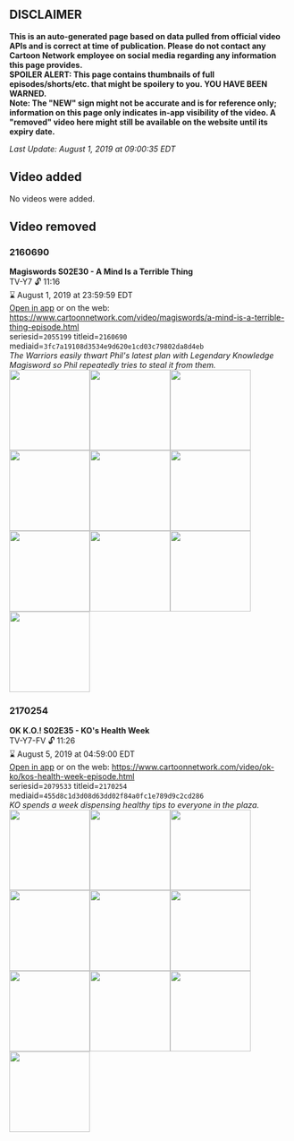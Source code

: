 ## DISCLAIMER
**This is an auto-generated page based on data pulled from official video APIs and is correct at time of publication. Please do not contact any Cartoon Network employee on social media regarding any information this page provides.**  
**SPOILER ALERT: This page contains thumbnails of full episodes/shorts/etc. that might be spoilery to you. YOU HAVE BEEN WARNED.**  
**Note: The "NEW" sign might not be accurate and is for reference only; information on this page only indicates in-app visibility of the video. A "removed" video here might still be available on the website until its expiry date.**  

_Last Update: August 1, 2019 at 09:00:35 EDT_
## Video added
No videos were added.
## Video removed
### 2160690
**Magiswords S02E30 - A Mind Is a Terrible Thing**  
TV-Y7 🔓 11:16  
⌛ August 1, 2019 at 23:59:59 EDT  
[Open in app](https://tinyurl.com/y37syc5y) or on the web: https://www.cartoonnetwork.com/video/magiswords/a-mind-is-a-terrible-thing-episode.html  
seriesid=`2055199` titleid=`2160690` mediaid=`3fc7a19108d3534e9d620e1cd03c79802da8d4eb`  
_The Warriors easily thwart Phil's latest plan with Legendary Knowledge Magisword so Phil repeatedly tries to steal it from them._  
<a href="https://s3.amazonaws.com/cartoonorchestrator/2160690_001_1280x720.jpg"><img src="https://s3.amazonaws.com/cartoonorchestrator/2160690_001_640x360.jpg" height="144px" /></a><a href="https://s3.amazonaws.com/cartoonorchestrator/2160690_002_1280x720.jpg"><img src="https://s3.amazonaws.com/cartoonorchestrator/2160690_002_640x360.jpg" height="144px" /></a><a href="https://s3.amazonaws.com/cartoonorchestrator/2160690_003_1280x720.jpg"><img src="https://s3.amazonaws.com/cartoonorchestrator/2160690_003_640x360.jpg" height="144px" /></a><a href="https://s3.amazonaws.com/cartoonorchestrator/2160690_004_1280x720.jpg"><img src="https://s3.amazonaws.com/cartoonorchestrator/2160690_004_640x360.jpg" height="144px" /></a><a href="https://s3.amazonaws.com/cartoonorchestrator/2160690_005_1280x720.jpg"><img src="https://s3.amazonaws.com/cartoonorchestrator/2160690_005_640x360.jpg" height="144px" /></a><a href="https://s3.amazonaws.com/cartoonorchestrator/2160690_006_1280x720.jpg"><img src="https://s3.amazonaws.com/cartoonorchestrator/2160690_006_640x360.jpg" height="144px" /></a><a href="https://s3.amazonaws.com/cartoonorchestrator/2160690_007_1280x720.jpg"><img src="https://s3.amazonaws.com/cartoonorchestrator/2160690_007_640x360.jpg" height="144px" /></a><a href="https://s3.amazonaws.com/cartoonorchestrator/2160690_008_1280x720.jpg"><img src="https://s3.amazonaws.com/cartoonorchestrator/2160690_008_640x360.jpg" height="144px" /></a><a href="https://s3.amazonaws.com/cartoonorchestrator/2160690_009_1280x720.jpg"><img src="https://s3.amazonaws.com/cartoonorchestrator/2160690_009_640x360.jpg" height="144px" /></a><a href="https://s3.amazonaws.com/cartoonorchestrator/2160690_010_1280x720.jpg"><img src="https://s3.amazonaws.com/cartoonorchestrator/2160690_010_640x360.jpg" height="144px" /></a>
### 2170254
**OK K.O.! S02E35 - KO's Health Week**  
TV-Y7-FV 🔓 11:26  
⌛ August 5, 2019 at 04:59:00 EDT  
[Open in app](https://tinyurl.com/y5brhov6) or on the web: https://www.cartoonnetwork.com/video/ok-ko/kos-health-week-episode.html  
seriesid=`2079533` titleid=`2170254` mediaid=`455d8c1d3d08d63dd02f84a0fc1e789d9c2cd286`  
_KO spends a week dispensing healthy tips to everyone in the plaza._  
<a href="https://s3.amazonaws.com/cartoonorchestrator/2170254_001_1280x720.jpg"><img src="https://s3.amazonaws.com/cartoonorchestrator/2170254_001_640x360.jpg" height="144px" /></a><a href="https://s3.amazonaws.com/cartoonorchestrator/2170254_002_1280x720.jpg"><img src="https://s3.amazonaws.com/cartoonorchestrator/2170254_002_640x360.jpg" height="144px" /></a><a href="https://s3.amazonaws.com/cartoonorchestrator/2170254_003_1280x720.jpg"><img src="https://s3.amazonaws.com/cartoonorchestrator/2170254_003_640x360.jpg" height="144px" /></a><a href="https://s3.amazonaws.com/cartoonorchestrator/2170254_004_1280x720.jpg"><img src="https://s3.amazonaws.com/cartoonorchestrator/2170254_004_640x360.jpg" height="144px" /></a><a href="https://s3.amazonaws.com/cartoonorchestrator/2170254_005_1280x720.jpg"><img src="https://s3.amazonaws.com/cartoonorchestrator/2170254_005_640x360.jpg" height="144px" /></a><a href="https://s3.amazonaws.com/cartoonorchestrator/2170254_006_1280x720.jpg"><img src="https://s3.amazonaws.com/cartoonorchestrator/2170254_006_640x360.jpg" height="144px" /></a><a href="https://s3.amazonaws.com/cartoonorchestrator/2170254_007_1280x720.jpg"><img src="https://s3.amazonaws.com/cartoonorchestrator/2170254_007_640x360.jpg" height="144px" /></a><a href="https://s3.amazonaws.com/cartoonorchestrator/2170254_008_1280x720.jpg"><img src="https://s3.amazonaws.com/cartoonorchestrator/2170254_008_640x360.jpg" height="144px" /></a><a href="https://s3.amazonaws.com/cartoonorchestrator/2170254_009_1280x720.jpg"><img src="https://s3.amazonaws.com/cartoonorchestrator/2170254_009_640x360.jpg" height="144px" /></a><a href="https://s3.amazonaws.com/cartoonorchestrator/2170254_010_1280x720.jpg"><img src="https://s3.amazonaws.com/cartoonorchestrator/2170254_010_640x360.jpg" height="144px" /></a>
